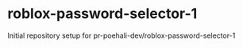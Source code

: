 # roblox-password-selector-1

Initial repository setup for pr-poehali-dev/roblox-password-selector-1